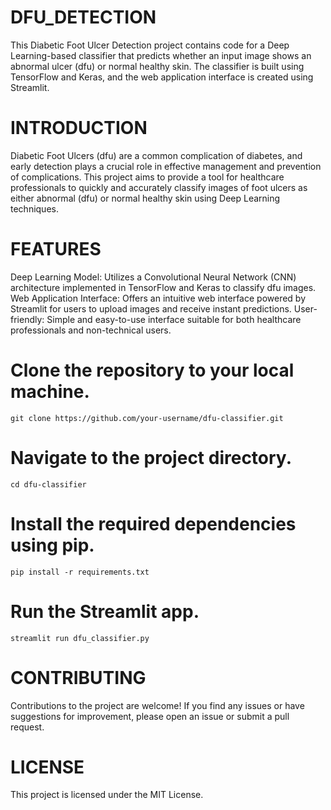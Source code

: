 # DFU_DETECTION
This Diabetic Foot Ulcer Detection project contains code for a Deep Learning-based classifier that predicts whether an input image shows an abnormal ulcer (dfu) or normal healthy skin. The classifier is built using TensorFlow and Keras, and the web application interface is created using Streamlit.

# INTRODUCTION 
Diabetic Foot Ulcers (dfu) are a common complication of diabetes, and early detection plays a crucial role in effective management and prevention of complications. This project aims to provide a tool for healthcare professionals to quickly and accurately classify images of foot ulcers as either abnormal (dfu) or normal healthy skin using Deep Learning techniques.

# FEATURES
Deep Learning Model: Utilizes a Convolutional Neural Network (CNN) architecture implemented in TensorFlow and Keras to classify dfu images.
Web Application Interface: Offers an intuitive web interface powered by Streamlit for users to upload images and receive instant predictions.
User-friendly: Simple and easy-to-use interface suitable for both healthcare professionals and non-technical users.

# Clone the repository to your local machine.
    git clone https://github.com/your-username/dfu-classifier.git
# Navigate to the project directory. 
    cd dfu-classifier
# Install the required dependencies using pip.
    pip install -r requirements.txt
# Run the Streamlit app.
    streamlit run dfu_classifier.py

# CONTRIBUTING
Contributions to the project are welcome! If you find any issues or have suggestions for improvement, please open an issue or submit a pull request.

# LICENSE
This project is licensed under the MIT License.
